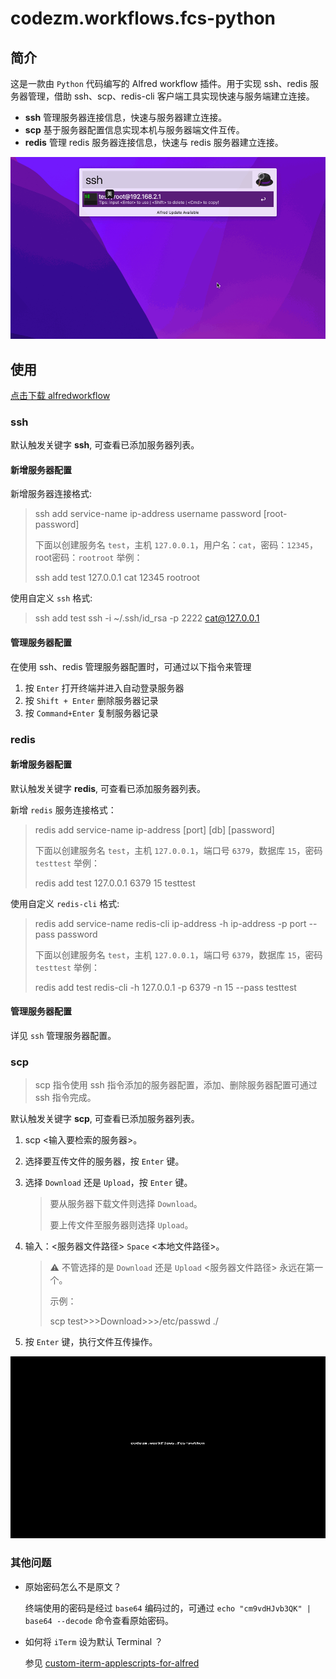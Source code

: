 codezm.workflows.fcs-python
======================================

## 简介

这是一款由 `Python` 代码编写的 Alfred workflow 插件。用于实现 ssh、redis 服务器管理，借助 ssh、scp、redis-cli 客户端工具实现快速与服务端建立连接。

- **ssh** 管理服务器连接信息，快速与服务器建立连接。
- **scp** 基于服务器配置信息实现本机与服务器端文件互传。
- **redis** 管理 redis 服务器连接信息，快速与 redis 服务器建立连接。

!["codezm.workflows.fcs-python use Demo"](demo.gif)

## 使用

[点击下载 alfredworkflow](https://github.com/codezm/codezm.workflows.fcs-python/releases/download/v1.0.0/codezm.workflows.fcs-python.alfredworkflow)

### ssh

默认触发关键字 **ssh**, 可查看已添加服务器列表。

#### 新增服务器配置

新增服务器连接格式:

> ssh add service-name ip-address username password [root-password]
>
> 下面以创建服务名 `test`，主机 `127.0.0.1`，用户名：`cat`，密码：`12345`，root密码：`rootroot` 举例：
>
> ssh add test 127.0.0.1 cat 12345 rootroot

使用自定义 `ssh` 格式:

> ssh add test ssh -i ~/.ssh/id_rsa  -p 2222 cat@127.0.0.1

#### 管理服务器配置

在使用 ssh、redis 管理服务器配置时，可通过以下指令来管理

1. 按 `Enter` 打开终端并进入自动登录服务器
2. 按 `Shift + Enter` 删除服务器记录
3. 按 `Command+Enter` 复制服务器记录

### redis

#### 新增服务器配置

默认触发关键字 **redis**, 可查看已添加服务器列表。

新增 `redis` 服务连接格式：

> redis add service-name ip-address [port] [db] [password]
>
> 下面以创建服务名 `test`，主机 `127.0.0.1`，端口号 `6379`，数据库 `15`，密码 `testtest` 举例：
>
> redis add test 127.0.0.1 6379 15 testtest

使用自定义 `redis-cli` 格式:

> redis add service-name redis-cli ip-address -h ip-address -p port --pass password
>
> 下面以创建服务名 `test`，主机 `127.0.0.1`，端口号 `6379`，数据库 `15`，密码 `testtest` 举例：
>
> redis add test redis-cli -h 127.0.0.1 -p 6379 -n 15 --pass testtest

#### 管理服务器配置

详见 `ssh` 管理服务器配置。

### scp

> scp 指令使用 ssh 指令添加的服务器配置，添加、删除服务器配置可通过 ssh 指令完成。

默认触发关键字 **scp**, 可查看已添加服务器列表。

1. scp <输入要检索的服务器>。

2. 选择要互传文件的服务器，按 `Enter`  键。

3. 选择 `Download` 还是 `Upload`，按 `Enter` 键。

   > 要从服务器下载文件则选择 `Download`。
   >
   > 要上传文件至服务器则选择 `Upload`。

4. 输入：<服务器文件路径> `Space` <本地文件路径>。

   > ⚠️ 不管选择的是 `Download` 还是 `Upload` <服务器文件路径> 永远在第一个。
   >
   > 示例：
   >
   > scp test>>>Download>>>/etc/passwd ./

5. 按 `Enter` 键，执行文件互传操作。

!["codezm.workflows.fcs-python scp use Demo"](scp.gif)
### 其他问题
- 原始密码怎么不是原文？

    终端使用的密码是经过 `base64` 编码过的，可通过 `echo "cm9vdHJvb3QK" | base64 --decode` 命令查看原始密码。
- 如何将 `iTerm` 设为默认 Terminal ？

    参见 [custom-iterm-applescripts-for-alfred](https://github.com/stuartcryan/custom-iterm-applescripts-for-alfred)

